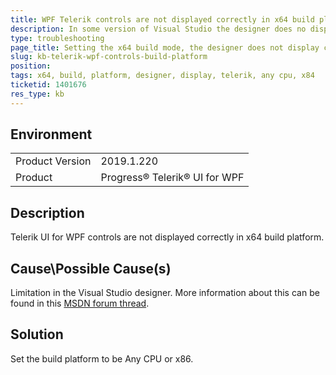 ```yaml
---
title: WPF Telerik controls are not displayed correctly in x64 build platform
description: In some version of Visual Studio the designer does no display WPF Telerik controls correctly when the build platform is x64
type: troubleshooting
page_title: Setting the x64 build mode, the designer does not display correctly the controls
slug: kb-telerik-wpf-controls-build-platform
position: 
tags: x64, build, platform, designer, display, telerik, any cpu, x84
ticketid: 1401676
res_type: kb
---
```


## Environment
<table>
	<tr>
		<td>Product Version</td>
		<td>2019.1.220</td>
	</tr>
	<tr>
		<td>Product</td>
		<td>Progress® Telerik® UI for WPF</td>
	</tr>
</table>


## Description

Telerik UI for WPF controls are not displayed correctly in x64 build platform. 

## Cause\Possible Cause(s)

Limitation in the Visual Studio designer. More information about this can be found in this [MSDN forum thread]({%https://social.msdn.microsoft.com/Forums/en-US/eab4fc3c-a77d-41d6-b3dd-48f636d70035/design-view-is-unavailable-for-x64-and-arm-target-platforms?forum=toolsforwinapps%}).

## Solution
Set the build platform to be Any CPU or x86.
